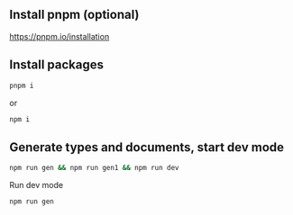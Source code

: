 ## Install pnpm (optional)

https://pnpm.io/installation

## Install packages

```bash
pnpm i
```

or

```bash
npm i
```

## Generate types and documents, start dev mode

```bash
npm run gen && npm run gen1 && npm run dev
```

Run dev mode

```bash
npm run gen
```
